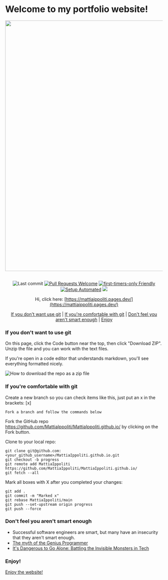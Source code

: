 # Welcome to my portfolio website!
<div align="center">
<picture>
  <img width=800 src="https://cdn.ciaobang.com/image/work/github.png"/>
</picture>
</div>  &nbsp;

<div align="center">

![Last commit](https://img.shields.io/github/last-commit/ciaobang/site)
[![Pull Requests Welcome](https://img.shields.io/badge/PRs-welcome-brightgreen.svg?style=flat)](http://makeapullrequest.com)
[![first-timers-only Friendly](https://img.shields.io/badge/first--timers--only-friendly-blue.svg)](http://www.firsttimersonly.com/)
[![Setup Automated](https://img.shields.io/badge/setup-automated-blue?logo=gitpod)](https://gitpod.io/from-referrer/)
![](https://img.shields.io/github/stars/ciaobang/site)

</div>

<div align="center">
  
Hi, click here: [https://mattiaippoliti.pages.dev/](https://mattiaippoliti.pages.dev/)

</div>

<div align="center">

[If you don't want use git](#if-you-don-t-want-use-git)  | [If you're comfortable with git](#if-you-re-confortable-with-git) | [Don't feel you aren't smart enough](#don-t-feel-you-aren-t-smart-enough) | [Enjoy](#enjoy)

</div>

### If you don't want to use git

On this page, click the Code button near the top, then click "Download ZIP". Unzip the file and you can work with the text files.

If you're open in a code editor that understands markdown, you'll see everything formatted nicely.

![How to download the repo as a zip file](https://mattiaippolitiwebsite.s3.amazonaws.com/clone.jpg)

### If you're comfortable with git

Create a new branch so you can check items like this, just put an x in the brackets: [x]

    Fork a branch and follow the commands below

Fork the GitHub repo https://github.com/MattiaIppoliti/MattiaIppoliti.github.io/ by clicking on the Fork button.

Clone to your local repo:

    git clone git@github.com:<your_github_username>/MattiaIppoliti.github.io.git
    git checkout -b progress
    git remote add MattiaIppoliti https://github.com/MattiaIppoliti/MattiaIppoliti.github.io/
    git fetch --all

Mark all boxes with X after you completed your changes:

    git add .
    git commit -m "Marked x"
    git rebase MattiaIppoliti/main
    git push --set-upstream origin progress
    git push --force

### Don't feel you aren't smart enough

- Successful software engineers are smart, but many have an insecurity that they aren't smart enough.
- [The myth of the Genius Programmer](https://www.youtube.com/watch?v=0SARbwvhupQ)
- [It's Dangerous to Go Alone: Battling the Invisible Monsters in Tech](https://www.youtube.com/watch?v=1i8ylq4j_EY)

### Enjoy!

[Enjoy the website!](https://mattiaippoliti.github.io/MattiaIppoliti/) 

